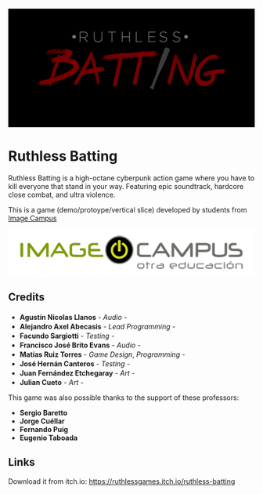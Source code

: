 <p align="center">
<img src="logo.png" alt="RUTHLESS BATTING"/>
</p>

# Ruthless Batting

Ruthless Batting is a high-octane cyberpunk action game where you have to kill everyone that stand in your way. Featuring epic soundtrack, hardcore close combat, and ultra violence.​

This is a game (demo/protoype/vertical slice) developed by students from <a href="https://www.imagecampus.edu.ar/">Image Campus</a>

<p align="center">
  <a href="https://www.imagecampus.edu.ar/">
    <img src="logo-image-campus.png" alt="Image Campus"/>
  </a> 
</p>


## Credits

- **Agustín Nicolas Llanos** - *Audio* - <a href="https://www.facebook.com/agustin.llanos22"><img height="16" width="16" src="https://unpkg.com/simple-icons@latest/icons/facebook.svg" /></a>
- **Alejandro Axel Abecasis** - *Lead Programming* - <a href="https://www.linkedin.com/in/alejandroabecasis/"><img height="16" width="16" src="https://unpkg.com/simple-icons@latest/icons/linkedin.svg" /></a> <a href="https://github.com/Aleman5"><img height="16" width="16" src="https://unpkg.com/simple-icons@latest/icons/github.svg" /></a> <a href="https://www.facebook.com/alejandro.abecasis"><img height="16" width="16" src="https://unpkg.com/simple-icons@latest/icons/facebook.svg" /></a>
- **Facundo Sargiotti** - *Testing* - <a href="https://github.com/Lithry"><img height="16" width="16" src="https://unpkg.com/simple-icons@latest/icons/github.svg" /></a>
- **Francisco José Brito Evans** - *Audio* - <a href="https://www.facebook.com/pacobrito"><img height="16" width="16" src="https://unpkg.com/simple-icons@latest/icons/facebook.svg" /></a> <a href="https://soundcloud.com/francisco-brito-evans"><img height="16" width="16" src="https://unpkg.com/simple-icons@latest/icons/soundcloud.svg" /></a>
- **Matías Ruiz Torres** - *Game Design*, *Programming*  - <a href="https://www.linkedin.com/in/matías-ruiz-torres-463006173/"><img height="16" width="16" src="https://unpkg.com/simple-icons@latest/icons/linkedin.svg" /></a> <a href="https://github.com/MatiasRT"><img height="16" width="16" src="https://unpkg.com/simple-icons@latest/icons/github.svg" /></a>
- **José Hernán Canteros** - *Testing* - <a href="https://github.com/BruceCode"><img height="16" width="16" src="https://unpkg.com/simple-icons@latest/icons/github.svg" /></a>
- **Juan Fernández Etchegaray** - *Art* - <a href="http://jetxe.deviantart.com/"><img height="16" width="16" src="https://unpkg.com/simple-icons@latest/icons/deviantart.svg" /></a>
- **Julian Cueto** - *Art* - <a href="https://www.behance.net/julicueton89f6"><img height="16" width="16" src="https://unpkg.com/simple-icons@latest/icons/behance.svg" /></a> <a href="https://instagram.com/bearo.draw?utm_source=ig_profile_share&igshid=1hio50i3wdjb1"><img height="16" width="16" src="https://unpkg.com/simple-icons@1.9.15/icons/instagram.svg" /></a>

This game was also possible thanks to the support of these professors:

- **Sergio Baretto**
- **Jorge Cuéllar**
- **Fernando Puig**
- **Eugenio Taboada**

## Links

Download it from itch.io: https://ruthlessgames.itch.io/ruthless-batting

<!--## Acknowledgements-->



